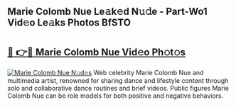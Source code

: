 ## Marie Colomb Nue Le𝚊k𝚎d N𝚞𝚍e - Part-Wo1 Vid𝚎o Le𝚊ks Photos BfSTO

# <h2><a href="http://fb2d96.evod.top/?m=Marie+Colomb+Nue">🔗 👉🔴 Marie Colomb Nue Vid𝚎o Ph𝚘t𝚘s</a></h2>

[![Marie Colomb Nue N𝚞d𝚎s](https://i.imgur.com/8V9OHl7.gif)](http://fb2d96.evod.top/?m=Marie+Colomb+Nue)
Web celebrity Marie Colomb Nue and multimedia artist, renowned for sharing dance and lifestyle content through solo and collaborative dance routines and brief videos. Public figures Marie Colomb Nue can be role models for both positive and negative behaviors. 
